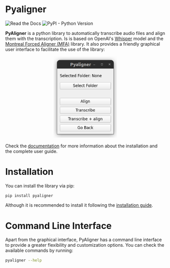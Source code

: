 # Pyaligner

![Read the Docs](https://img.shields.io/readthedocs/pyaligner?style=flat-square)
![PyPI - Python Version](https://img.shields.io/pypi/pyversions/pyaligner?style=flat-square)

**PyAligner** is a python library to automatically transcribe audio files and align them with the transcription. Is is based on OpenAI's [Whisper](https://github.com/openai/whisper) model and the [Montreal Forced Aligner (MFA)](https://montreal-forced-aligner.readthedocs.io/en/latest/) library. It also provides a friendly graphical user interface to facilitate the use of the library:

<p align="center">
  <img src="https://github.com/ramajoballester/pyaligner/blob/fdb6b6d8605dee9bb4f1c9c62210249ffdcc8631/docs/images/gui_example.png?raw=true" alt="Your Image" width="200">
</p>

Check the [documentation](https://pyaligner.readthedocs.io/en/latest/) for more information about the installation and the complete user guide.

# Installation

You can install the library via pip:

```bash
pip install pyaligner
```

Although it is recommended to install it following the [installation guide](https://pyaligner.readthedocs.io/en/latest/install.html).


# Command Line Interface

Apart from the graphical interface, PyAligner has a command line interface to provide a greater flexibility and customization options. You can check the available commands by running:

```bash
pyaligner --help
```

